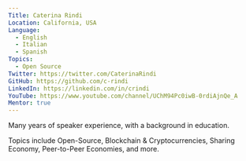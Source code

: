 ```yaml
---
Title: Caterina Rindi
Location: California, USA
Language:
  - English
  - Italian
  - Spanish
Topics:
  - Open Source
Twitter: https://twitter.com/CaterinaRindi
GitHub: https://github.com/c-rindi
LinkedIn: https://linkedin.com/in/crindi
YouTube: https://www.youtube.com/channel/UChM94Pc0iwB-0rdiAjnQe_A
Mentor: true
---
```

Many years of speaker experience, with a background in education.

Topics include Open-Source, Blockchain & Cryptocurrencies, Sharing Economy, Peer-to-Peer Economies, and more.
